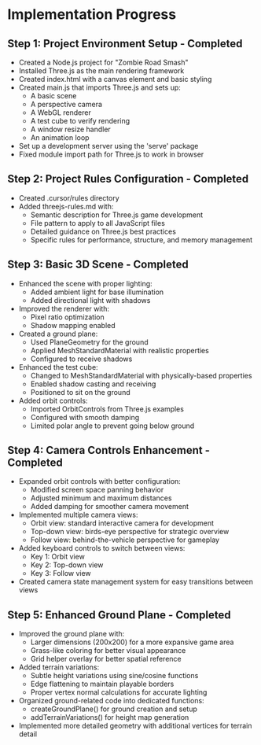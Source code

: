 # Implementation Progress

## Step 1: Project Environment Setup - Completed
- Created a Node.js project for "Zombie Road Smash"
- Installed Three.js as the main rendering framework
- Created index.html with a canvas element and basic styling
- Created main.js that imports Three.js and sets up:
  - A basic scene
  - A perspective camera
  - A WebGL renderer
  - A test cube to verify rendering
  - A window resize handler
  - An animation loop
- Set up a development server using the 'serve' package
- Fixed module import path for Three.js to work in browser

## Step 2: Project Rules Configuration - Completed
- Created .cursor/rules directory
- Added threejs-rules.md with:
  - Semantic description for Three.js game development
  - File pattern to apply to all JavaScript files
  - Detailed guidance on Three.js best practices
  - Specific rules for performance, structure, and memory management

## Step 3: Basic 3D Scene - Completed
- Enhanced the scene with proper lighting:
  - Added ambient light for base illumination
  - Added directional light with shadows
- Improved the renderer with:
  - Pixel ratio optimization
  - Shadow mapping enabled
- Created a ground plane:
  - Used PlaneGeometry for the ground
  - Applied MeshStandardMaterial with realistic properties
  - Configured to receive shadows
- Enhanced the test cube:
  - Changed to MeshStandardMaterial with physically-based properties
  - Enabled shadow casting and receiving
  - Positioned to sit on the ground
- Added orbit controls:
  - Imported OrbitControls from Three.js examples
  - Configured with smooth damping
  - Limited polar angle to prevent going below ground

## Step 4: Camera Controls Enhancement - Completed
- Expanded orbit controls with better configuration:
  - Modified screen space panning behavior
  - Adjusted minimum and maximum distances
  - Added damping for smoother camera movement
- Implemented multiple camera views:
  - Orbit view: standard interactive camera for development
  - Top-down view: birds-eye perspective for strategic overview
  - Follow view: behind-the-vehicle perspective for gameplay
- Added keyboard controls to switch between views:
  - Key 1: Orbit view
  - Key 2: Top-down view
  - Key 3: Follow view
- Created camera state management system for easy transitions between views

## Step 5: Enhanced Ground Plane - Completed
- Improved the ground plane with:
  - Larger dimensions (200x200) for a more expansive game area
  - Grass-like coloring for better visual appearance
  - Grid helper overlay for better spatial reference
- Added terrain variations:
  - Subtle height variations using sine/cosine functions
  - Edge flattening to maintain playable borders
  - Proper vertex normal calculations for accurate lighting
- Organized ground-related code into dedicated functions:
  - createGroundPlane() for ground creation and setup
  - addTerrainVariations() for height map generation
- Implemented more detailed geometry with additional vertices for terrain detail
